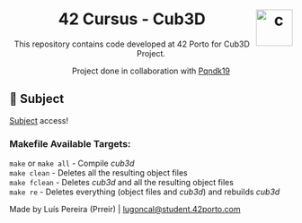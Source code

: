 <h1 align="center">42 Cursus - Cub3D <img src="https://imgur.com/MbpYAc0.png" alt="c" align="right" width="65" height="65"/></h1>
<p align="center">This repository contains code developed at 42 Porto for Cub3D Project.</p>
<p align="center">Project done in collaboration with <a href="https://github.com/Pqndk19">Pqndk19</a></p>
<h2 align="left"> 📄 Subject </h2>
<a href="https://github.com/Prreir/Cub3D_42/blob/main/Extra/Subject.pdf" >Subject</a> access!

### Makefile Available Targets:
`make` or `make all` - Compile _cub3d_   
`make clean` - Deletes all the resulting object files  
`make fclean` - Deletes _cub3d_ and all the resulting object files  
`make re` - Deletes everything (object files and _cub3d_) and rebuilds _cub3d_

Made by Luís Pereira (Prreir) | lugoncal@student.42porto.com
